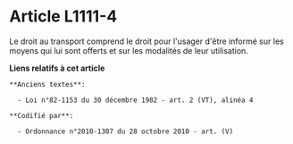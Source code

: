 # Article L1111-4

Le droit au transport comprend le droit pour l'usager d'être informé sur les moyens qui lui sont offerts et sur les modalités
de leur utilisation.

**Liens relatifs à cet article**

	**Anciens textes**:

	  - Loi n°82-1153 du 30 décembre 1982 - art. 2 (VT), alinéa 4

	**Codifié par**:

	  - Ordonnance n°2010-1307 du 28 octobre 2010 - art. (V)
